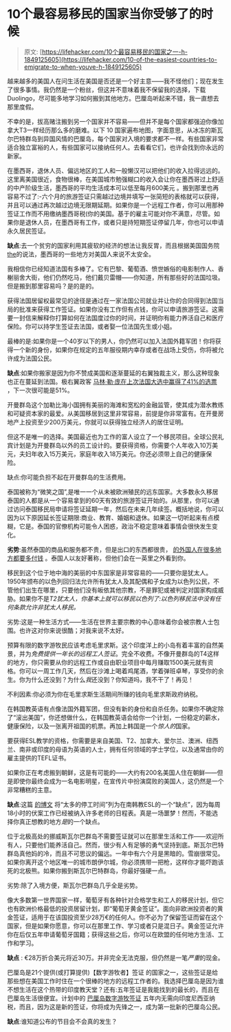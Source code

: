 # 10个最容易移民的国家当你受够了的时候

> 原文: [https://lifehacker.com/10个最容易移民的国家之一-h-1849125605](https://lifehacker.com/10-of-the-easiest-countries-to-emigrate-to-when-youve-h-1849125605)

越来越多的美国人在问生活在美国是否还是一个好主意——我不怪他们；现在发生了很多事情。我仍然是一个粉丝，但这并不意味着我不保留我的选择，下载Duolingo，尽可能多地学习如何搬到其他地方。巴厘岛听起来不错，我一直想去那里度假。

不幸的是，拔高赌注搬到另一个国家并不容易——但并不是每个国家都强迫你像加拿大T3一样经历那么多的磨难。以下 10 国家遍布地图，字面意思，从冰冻的斯瓦尔巴特群岛到异国风情的巴厘岛，每个国家对入境的要求都不一样。有些国家非常适合独立富裕的人，有些国家可以接纳任何人。去看看它们，也许会找到你永远的新家。

在墨西哥，退休人员、偏远地区的工人和一般懒汉可以把他们的收入拉得远远的。这里离美国很近，食物很棒，在美国城市勉强糊口的收入会让你在墨西哥过上舒适的中产阶级生活，墨西哥的平均生活成本可以低至每月600美元 。搬到那里也再容易不过了:-六个月的旅游签证只需越过边境并填写一张简短的表格就可以获得，并且可以通过再次越过边境无限期延期。如果你是一个远程工作者，你可以用那种签证工作而不用缴纳墨西哥税(你的美国。基于的雇主可能对你不满意，尽管。如果你是退休人员，在墨西哥有工作，或者只是持短期签证停留几年，你也可以申请永久居民签证。

**缺点**:去一个贫穷的国家利用其疲软的经济的想法让我反胃，而且根据美国国务院[the](https://travel.state.gov/content/travel/en/traveladvisories/traveladvisories/mexico-travel-advisory.html)的说法，墨西哥的一些地方对美国人来说不太安全。

我相信你已经知道法国有多棒了。它有巴黎、葡萄酒、愤世嫉俗的电影制作人、香榭丽舍大街，他们仍然吃马，他们戴贝雷帽——你知道，所有那些好的法国垃圾。但是搬到那里容易吗？是的是的。

获得法国居留权最常见的途径是通过在一家法国公司就业并让你的合同得到法国当局的批准来获得工作签证。如果你没有工作但有点钱，你可以申请旅游签证。这需要一封信来解释你打算如何在法国度过你的时间，并证明你有能力养活自己和医疗保险。你可以持学生签证去法国，或者娶一位法国先生或小姐。

最棒的是:如果你是一个40岁以下的男人，你仍然可以加入法国外籍军团！你将获得一个新的身份，如果你在规定的五年服役期内幸存或者在战场上受伤，你将被允许成为法国公民。

**缺点**:如果你搬家是因为你不赞成美国和逐渐蔓延的右翼独裁主义，那么这种现象也正在蔓延到法国。极右翼政客 [马林·勒·庞在上次法国大选中赢得了41%的选票](https://www.nytimes.com/2022/04/24/world/europe/french-election-results-macron-le-pen.html) ，下一次很可能是51%。

开曼群岛这个加勒比海小国拥有美丽的海滩和宽松的金融监管，使其成为潜水教练和可疑资本家的最爱。从美国移居到这里非常容易，前提是你非常富有。在开曼房地产上投资至少200万美元，你就可以获得独立经济人的居住证明。

但这不是唯一的选择。美国最近也为工作的富人设立了一个移民项目。全球公民礼宾计划是为开曼群岛以外的员工设计的。要获得资格，你需要个人年收入10万美元，夫妇年收入15万美元，家庭年收入18万美元。你还必须带上自己的健康保险。

缺点:你可能负担不起在开曼群岛的生活费用。

泰国被称为“微笑之国”,是唯一一个从未被欧洲殖民的远东国家。大多数永久移居泰国的人都是从一个容易拿到的60天有效的旅游签证开始的。从那里，你可以通过访问泰国移民局申请将签证延期一年，然后在未来几年续签。概括地说，你可以因为以下原因延长签证期限:商业、教育、婚姻和退休。如果这一切听起来有点模糊，它是。泰国的官僚机构可能令人困惑，政治不稳定意味着事情会很快发生变化。

**劣势**:虽然泰国的商品和服务都不贵，但是出口的东西都很贵， [的外国人在很多地方都要多付钱](https://immiguides.com/immigration-guides/thailand/) 。泰国人以友好著称，但他们会在一英里之外看到你。

移民到这个位于地中海的美丽的中东国家是非常容易的——只要你是犹太人。1950年颁布的以色列回归法允许所有犹太人及其配偶和子女成为以色列公民，不管他们出生在哪里，只要他们没有皈依其他宗教，不是罪犯或被判定对国家构成威胁。如果你不是*T2犹太人，你基本上就可以移民以色列了:以色列移民法中没有任何条款允许非犹太人移民。* 

劣势:这是一种生活方式——生活在世界主要宗教的中心意味着你会被宗教人士包围。也许这对你来说很酷；对我来说不太好。

预算有限的数字游牧民应该考虑毛里求斯。这个印度洋上的小岛有着丰富的自然美景，并为*免费提供一年长的远程工人签证*。完全不收费。不像开曼群岛的T4这样的地方，你只需要从你的远程工作或自由职业项目中每月赚取1500美元就有资格。你可以一周工作几天，然后在沙滩上喝着鸡尾酒，学着弹班卓琴，享受你的余生。你为什么还没到？为什么*我*还没到？你知道吗，我不干了！再见！

不利因素:你必须为你在毛里求斯生活期间所赚的钱向毛里求斯政府纳税。

在韩国教英语有点像法国外籍军团，但没有新的身份和自杀任务。如果你不确定除了“滚出美国”，你还想做什么，在韩国教英语会给你一个计划，一份稳定的薪水，健康保险，以及一张离开祖国的机票。再加上韩国是一个*惊人的*国家。

要获得ESL教学的资格，你需要是来自美国、T2、加拿大、爱尔兰、澳洲、纽西兰、南非或印度的母语为英语的人士，拥有任何领域的学士学位，以及通常由你的雇主提供的TEFL证书。

如果你正在考虑搬到朝鲜，这是有可能的——大约有200名美国人住在朝鲜——但是即使你最终会成为一名电影明星，在宣传片中扮演腐败的美国人，这仍然是一个非常糟糕的主意。

**缺点**:这篇 [的博文](https://www.lifeofbrit.com/teaching-english-in-korea/) 将“太多的停工时间”列为在南韩教ESL的一个“缺点”，因为每周18小时的伏案工作已经被纳入许多老师的日程表。真是一场噩梦！然而，不能选择你真正想教的地方*是*的一个缺点。

位于北极高处的挪威斯瓦尔巴群岛不需要签证就可以在那里生活和工作——欢迎所有人，只要他们能养活自己。然而，很少有人有足够的勇气坚持到底。斯瓦尔巴特群岛真他妈的冷，而且不可思议的偏远。一年中有六个月是黑暗的。雪崩很常见。如果你离开这个地区唯一的城市朗伊尔城，你必须携带一把枪，这样你才能吓跑该死的北极熊。如果你搬到斯瓦尔巴特群岛，你最好强硬一点。

劣势:除了入境方便，斯瓦尔巴群岛几乎全是劣势。

像大多数第一世界国家一样，葡萄牙有各种针对合格学生和工人的移民计划，但它也有欧洲价格最低的投资居留计划，即“葡萄牙黄金签证”。面向非欧洲投资者的黄金签证，适用于在该国投资至少28万€的任何人。你不必为了保留签证而留在这个国家，但是如果你愿意，你可以在那里工作、学习或者只是混日子。黄金签证允许你在后仅五年申请葡萄牙国籍；获得这些之后，你可以在欧盟的任何地方生活、工作和学习。

**缺点** : €28万折合美元将近30万。并非完全无法克服，但仍然是一笔*严重*的现金。

巴厘岛是21个提供(或打算提供)【数字游牧者】签证 的国家之一，这些签证是给那些想在美国工作时住在一个很棒的地方的远程工作者的。我选择巴厘岛是因为谁不想生活在这个热带的印度教天堂？还有:五年签证是我能找到的最长的，而且在巴厘岛生活很便宜。计划中的 [巴厘岛数字游牧签证](https://www.itechpost.com/articles/111634/20220627/foreign-workers-will-be-able-to-reside-and-work-in-bali-for-five-years-tax-free-with-a-digital-nomad-visa.htm) 五年内无需向印度尼西亚纳税，而且，因为这是新的签证，你将成为先锋之一，成为第一批新的巴厘岛公民。

**缺点**:谁知道公布的节目会不会真的发生？